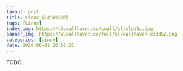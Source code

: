 ```yaml
---
layout: post
title: Linux 启动详细流程
tags: [Linux]
index_img: https://th.wallhaven.cc/small/xl/xldd5z.jpg
banner_img: https://w.wallhaven.cc/full/xl/wallhaven-xldd5z.png
categories: [Linux]
date: 2020-06-01 20:50:21
---
```


TODO....